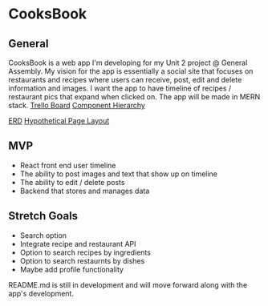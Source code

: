 # CooksBook

## General

CooksBook is a web app I'm developing for my Unit 2 project @ General Assembly. My vision for the app is essentially a social site that focuses on restaurants and recipes where users can receive, post, edit and delete information and images. I want the app to have timeline of recipes / restaurant pics that expand when clicked on. The app will be made in MERN stack.
[Trello Board](https://trello.com/b/SgdrWsus/cooksbook)
[Component Hierarchy](https://viewer.diagrams.net/?tags=%7B%7D&highlight=0000ff&edit=_blank&layers=1&nav=1&title=CooksBook.drawio#R%3Cmxfile%3E%3Cdiagram%20id%3D%22l8Afk79X_Ad1GSpH60Zv%22%20name%3D%22Comp%20Tier%20Tree%22%3E7VnbctowEP0aHpvxPeYxgfQy004zpTMNj8JaYyXGcoUIpl9fGUu%2BySmUOHXClDzEOrpYe%2FbsrhAje7LKPjCURl8ohnhkGTgb2dORZZmGYYp%2FObIrkEtLAktGsBxUATPyC9RMiW4IhnVjIKc05iRtggFNEgh4A0OM0W1zWEjj5ltTtAQNmAUo1tEfBPOoQH3XqPCPQJaRerOwuOhZITVYAusIYbqtQfbNyJ4wSnnxtMomEOfkKV6Kee%2Bf6C03xiDhx0wIYZvuHh4Cd%2BxnX3%2FieG3ef3snV3lE8UYa%2FCnBkF3cr%2BWm%2BU4xwehGdOWLGSP7ehsRDrMUBXnvVvheYBFfxaJliseQxPGExpTt59qhm%2F%2FlOE14DS8%2BAl9zRh%2Bg1uPtP6JHbhAYh%2BxJy82STyFEoCvgbCeGqAnKW7tSlUV7W3nUVG6Kat70JIakiJbl0hXP4kFS%2FRe0WxrtV2naN%2BkYgR8GneQGPizCfsi1PfeVkWtr5Gq0QoKv8uQgWglNoEljk3PICL%2BTPfnzPMcvXNmaZrVh051qJMKOu3qjNitvVtP2LTWv2CdgLSW1nCFsoRsWwOHA5ogtgR9Sou7cmvPcDt8pjEGMOHlsbrfLofINt5QIQ0rtOGYzMB2jpYnCTDmrntvaC3nNhWy3tVDBg7bQXl%2Bl2adLztEk952s4DNJoPegdsHHTldQ%2B9bC7itjtoPaGjyoXT1jLuiGz0TNJzQRLGdvkGZzbLwymj2N5hkgFkTXiL1Rjl3ntXF82W99KmtNVV7mql79odaoulbVsnm9lHXWtR7rk%2FO%2FPv3D%2BuT3KrljZTCU26z2ed8%2F0W2ecWChF3bbuN9MMWzEu2cRyQe19cKSUHachya8s9DE0GnC1G9xbuma935gC0Pwgs4LBXw5XhiVNnr97mEPfmAz9euaZ8Xc2zyxmcdeKThnEdRDH9lM%2FU5hCNEdL6CDuhg02bdztHXqmXBwXeg3Ic%2FRxbH%2BHSyerRbdfRVpTQAn%2B000q19xiuHVb2H2zW8%3D%3C%2Fdiagram%3E%3Cdiagram%20id%3D%22OAPj8wOkG9w_aL9k2Tr0%22%20name%3D%22ERD%22%3E7ZnNctowEICfhmM7%2FsHgHGOStplJmk5op8eOsBdbjSwxsgiQp%2B%2FKljFGJiVtQtqBE9ZKWkn7rVYr0fNH%2BfKjJLPsRiTAep6TLHv%2BRc%2FzXMdx8UdLVpVk6BlBKmliGjWCMX2EuqeRzmkCRauhEoIpOmsLY8E5xKolI1KKRbvZVLD2qDOSgiUYx4TZ0u80UVklDQOnkX8Cmmb1yLjiqiYndWMjKDKSiMWGyL%2Fs%2BSMphKq%2B8uUImDZebZeq34cdteuJSeBqnw7faHR7nhdpHny%2FII%2Bfz8YTd%2FDOaHkgbG4WfAeFInNJUKnnXPGpMLNXq9okxYLmjHAsRVPK2EgwIcsaPyEQTmOUF0qKe9ioGcQhTKZYY8YDqWC5cyHu2jzoVyByUHKFTUyH2qDGo0JTXDR43BpPtommb4TEuES61txYDT%2BM4Z5hRM8y4g9sv202XDDOJMpUjsovXPwkjKYcv2NcOKChIm0Wir53bipymiS6eyShoI9kUqpysDwTlKtyGUHUCy60rrkSRbV7XAsAFxYtI9oLx27P2cnIbTPybUZ%2BByLvtQj5FiFOcvw6R%2BFYScrTE64NXIGNKzwkrr6Fi%2BZlnD7xMoBauIY2rrND4gosXBIeKCxOvLp5nb0xr4HFi4mYKCr4iVg3MdftSDKcQzIbdiRqMZ3Bf5KkdR0pB87SwmPM0ob%2FU5Z2dvRZ2rNwvXWWVk%2FnmNO0p4H9W2maa1%2F2Ba752DK1Z%2B2xjlTtsOe%2Baz8uICMJCYXSkJrb7eQnxOrqWA%2Bzp3K0g55frp1YW0ggSWFsirhaqlZ3wMrc%2B7KpiaaCK%2FMWig7QIgg8Odfvmli8vEOLfhU3hK80MDHnCSQGVzWwHu25CdzvXH0tlOXEH9oDdBnVjPFFe9DGThtuZR%2FDLS6FmMsYTK%2FNh80tRd6WIm9bkSIyBWUpKhmvF%2F4Xj0v2OXi13qKWA2wm5pqyqdHM4oyy5JqsxFybulAkvq9LUSYkfcT2pPYDrJa1j3iDVoux7ml0ltsYvtTY3S3RDVm2Gl6TQtWzEYyRWUGrEKA75mhHyiOhlMhNIyuebHpuv%2BPyEUCY9LsuH6E38QeDF7p8bHtER2brDrp8u97CL%2F8CaR%2B%2BT1w%2F9o2lxYzEeBxcw1QvoN9I7syatEgf8lNWRowMozvwMlgoonZG9whNM3LeBzrOeyMsu025DP0zIdVIcJwmoSUSQL9ZgPYdK3b9ebz3nW7KNdXBflD914r3%2FlNn8z4p1QnzHpiDN8ds%2F3uQoyHmEvIT55fjHL4eZyw2%2F7NWx37zb7V%2F%2BQs%3D%3C%2Fdiagram%3E%3C%2Fmxfile%3E)

[ERD](https://viewer.diagrams.net/?tags=%7B%7D&highlight=0000ff&edit=_blank&layers=1&nav=1&page-id=OAPj8wOkG9w_aL9k2Tr0&title=CooksBook.drawio#R%3Cmxfile%3E%3Cdiagram%20id%3D%22l8Afk79X_Ad1GSpH60Zv%22%20name%3D%22Comp%20Tier%20Tree%22%3E7VnbctowEP0aHpvxPeYxgfQy004zpTMNj8JaYyXGcoUIpl9fGUu%2BySmUOHXClDzEOrpYe%2FbsrhAje7LKPjCURl8ohnhkGTgb2dORZZmGYYp%2FObIrkEtLAktGsBxUATPyC9RMiW4IhnVjIKc05iRtggFNEgh4A0OM0W1zWEjj5ltTtAQNmAUo1tEfBPOoQH3XqPCPQJaRerOwuOhZITVYAusIYbqtQfbNyJ4wSnnxtMomEOfkKV6Kee%2Bf6C03xiDhx0wIYZvuHh4Cd%2BxnX3%2FieG3ef3snV3lE8UYa%2FCnBkF3cr%2BWm%2BU4xwehGdOWLGSP7ehsRDrMUBXnvVvheYBFfxaJliseQxPGExpTt59qhm%2F%2FlOE14DS8%2BAl9zRh%2Bg1uPtP6JHbhAYh%2BxJy82STyFEoCvgbCeGqAnKW7tSlUV7W3nUVG6Kat70JIakiJbl0hXP4kFS%2FRe0WxrtV2naN%2BkYgR8GneQGPizCfsi1PfeVkWtr5Gq0QoKv8uQgWglNoEljk3PICL%2BTPfnzPMcvXNmaZrVh051qJMKOu3qjNitvVtP2LTWv2CdgLSW1nCFsoRsWwOHA5ogtgR9Sou7cmvPcDt8pjEGMOHlsbrfLofINt5QIQ0rtOGYzMB2jpYnCTDmrntvaC3nNhWy3tVDBg7bQXl%2Bl2adLztEk952s4DNJoPegdsHHTldQ%2B9bC7itjtoPaGjyoXT1jLuiGz0TNJzQRLGdvkGZzbLwymj2N5hkgFkTXiL1Rjl3ntXF82W99KmtNVV7mql79odaoulbVsnm9lHXWtR7rk%2FO%2FPv3D%2BuT3KrljZTCU26z2ed8%2F0W2ecWChF3bbuN9MMWzEu2cRyQe19cKSUHachya8s9DE0GnC1G9xbuma935gC0Pwgs4LBXw5XhiVNnr97mEPfmAz9euaZ8Xc2zyxmcdeKThnEdRDH9lM%2FU5hCNEdL6CDuhg02bdztHXqmXBwXeg3Ic%2FRxbH%2BHSyerRbdfRVpTQAn%2B000q19xiuHVb2H2zW8%3D%3C%2Fdiagram%3E%3Cdiagram%20id%3D%22OAPj8wOkG9w_aL9k2Tr0%22%20name%3D%22ERD%22%3E7ZnNctowEICfhmM7%2FsHgHGOStplJmk5op8eOsBdbjSwxsgiQp%2B%2FKljFGJiVtQtqBE9ZKWkn7rVYr0fNH%2BfKjJLPsRiTAep6TLHv%2BRc%2FzXMdx8UdLVpVk6BlBKmliGjWCMX2EuqeRzmkCRauhEoIpOmsLY8E5xKolI1KKRbvZVLD2qDOSgiUYx4TZ0u80UVklDQOnkX8Cmmb1yLjiqiYndWMjKDKSiMWGyL%2Fs%2BSMphKq%2B8uUImDZebZeq34cdteuJSeBqnw7faHR7nhdpHny%2FII%2Bfz8YTd%2FDOaHkgbG4WfAeFInNJUKnnXPGpMLNXq9okxYLmjHAsRVPK2EgwIcsaPyEQTmOUF0qKe9ioGcQhTKZYY8YDqWC5cyHu2jzoVyByUHKFTUyH2qDGo0JTXDR43BpPtommb4TEuES61txYDT%2BM4Z5hRM8y4g9sv202XDDOJMpUjsovXPwkjKYcv2NcOKChIm0Wir53bipymiS6eyShoI9kUqpysDwTlKtyGUHUCy60rrkSRbV7XAsAFxYtI9oLx27P2cnIbTPybUZ%2BByLvtQj5FiFOcvw6R%2BFYScrTE64NXIGNKzwkrr6Fi%2BZlnD7xMoBauIY2rrND4gosXBIeKCxOvLp5nb0xr4HFi4mYKCr4iVg3MdftSDKcQzIbdiRqMZ3Bf5KkdR0pB87SwmPM0ob%2FU5Z2dvRZ2rNwvXWWVk%2FnmNO0p4H9W2maa1%2F2Ba752DK1Z%2B2xjlTtsOe%2Baz8uICMJCYXSkJrb7eQnxOrqWA%2Bzp3K0g55frp1YW0ggSWFsirhaqlZ3wMrc%2B7KpiaaCK%2FMWig7QIgg8Odfvmli8vEOLfhU3hK80MDHnCSQGVzWwHu25CdzvXH0tlOXEH9oDdBnVjPFFe9DGThtuZR%2FDLS6FmMsYTK%2FNh80tRd6WIm9bkSIyBWUpKhmvF%2F4Xj0v2OXi13qKWA2wm5pqyqdHM4oyy5JqsxFybulAkvq9LUSYkfcT2pPYDrJa1j3iDVoux7ml0ltsYvtTY3S3RDVm2Gl6TQtWzEYyRWUGrEKA75mhHyiOhlMhNIyuebHpuv%2BPyEUCY9LsuH6E38QeDF7p8bHtER2brDrp8u97CL%2F8CaR%2B%2BT1w%2F9o2lxYzEeBxcw1QvoN9I7syatEgf8lNWRowMozvwMlgoonZG9whNM3LeBzrOeyMsu025DP0zIdVIcJwmoSUSQL9ZgPYdK3b9ebz3nW7KNdXBflD914r3%2FlNn8z4p1QnzHpiDN8ds%2F3uQoyHmEvIT55fjHL4eZyw2%2F7NWx37zb7V%2F%2BQs%3D%3C%2Fdiagram%3E%3C%2Fmxfile%3E)
[Hypothetical Page Layout](https://viewer.diagrams.net/?tags=%7B%7D&highlight=0000ff&edit=_blank&layers=1&nav=1&page-id=XU4SuOFDb89AYntjUPVa&title=CooksBook.drawio#R%3Cmxfile%3E%3Cdiagram%20id%3D%22l8Afk79X_Ad1GSpH60Zv%22%20name%3D%22Comp%20Tier%20Tree%22%3E7VnbctowEP0aHpvxPeYxgfQy004zpTMNj8JaYyXGcoUIpl9fGUu%2BySmUOHXClDzEOrpYe%2FbsrhAje7LKPjCURl8ohnhkGTgb2dORZZmGYYp%2FObIrkEtLAktGsBxUATPyC9RMiW4IhnVjIKc05iRtggFNEgh4A0OM0W1zWEjj5ltTtAQNmAUo1tEfBPOoQH3XqPCPQJaRerOwuOhZITVYAusIYbqtQfbNyJ4wSnnxtMomEOfkKV6Kee%2Bf6C03xiDhx0wIYZvuHh4Cd%2BxnX3%2FieG3ef3snV3lE8UYa%2FCnBkF3cr%2BWm%2BU4xwehGdOWLGSP7ehsRDrMUBXnvVvheYBFfxaJliseQxPGExpTt59qhm%2F%2FlOE14DS8%2BAl9zRh%2Bg1uPtP6JHbhAYh%2BxJy82STyFEoCvgbCeGqAnKW7tSlUV7W3nUVG6Kat70JIakiJbl0hXP4kFS%2FRe0WxrtV2naN%2BkYgR8GneQGPizCfsi1PfeVkWtr5Gq0QoKv8uQgWglNoEljk3PICL%2BTPfnzPMcvXNmaZrVh051qJMKOu3qjNitvVtP2LTWv2CdgLSW1nCFsoRsWwOHA5ogtgR9Sou7cmvPcDt8pjEGMOHlsbrfLofINt5QIQ0rtOGYzMB2jpYnCTDmrntvaC3nNhWy3tVDBg7bQXl%2Bl2adLztEk952s4DNJoPegdsHHTldQ%2B9bC7itjtoPaGjyoXT1jLuiGz0TNJzQRLGdvkGZzbLwymj2N5hkgFkTXiL1Rjl3ntXF82W99KmtNVV7mql79odaoulbVsnm9lHXWtR7rk%2FO%2FPv3D%2BuT3KrljZTCU26z2ed8%2F0W2ecWChF3bbuN9MMWzEu2cRyQe19cKSUHachya8s9DE0GnC1G9xbuma935gC0Pwgs4LBXw5XhiVNnr97mEPfmAz9euaZ8Xc2zyxmcdeKThnEdRDH9lM%2FU5hCNEdL6CDuhg02bdztHXqmXBwXeg3Ic%2FRxbH%2BHSyerRbdfRVpTQAn%2B000q19xiuHVb2H2zW8%3D%3C%2Fdiagram%3E%3Cdiagram%20id%3D%22OAPj8wOkG9w_aL9k2Tr0%22%20name%3D%22ERD%22%3E7ZnNctowEICfhmM7%2FsHgHGOStplJmk5op8eOsBdbjSwxsgiQp%2B%2FKljFGJiVtQtqBE9ZKWkn7rVYr0fNH%2BfKjJLPsRiTAep6TLHv%2BRc%2FzXMdx8UdLVpVk6BlBKmliGjWCMX2EuqeRzmkCRauhEoIpOmsLY8E5xKolI1KKRbvZVLD2qDOSgiUYx4TZ0u80UVklDQOnkX8Cmmb1yLjiqiYndWMjKDKSiMWGyL%2Fs%2BSMphKq%2B8uUImDZebZeq34cdteuJSeBqnw7faHR7nhdpHny%2FII%2Bfz8YTd%2FDOaHkgbG4WfAeFInNJUKnnXPGpMLNXq9okxYLmjHAsRVPK2EgwIcsaPyEQTmOUF0qKe9ioGcQhTKZYY8YDqWC5cyHu2jzoVyByUHKFTUyH2qDGo0JTXDR43BpPtommb4TEuES61txYDT%2BM4Z5hRM8y4g9sv202XDDOJMpUjsovXPwkjKYcv2NcOKChIm0Wir53bipymiS6eyShoI9kUqpysDwTlKtyGUHUCy60rrkSRbV7XAsAFxYtI9oLx27P2cnIbTPybUZ%2BByLvtQj5FiFOcvw6R%2BFYScrTE64NXIGNKzwkrr6Fi%2BZlnD7xMoBauIY2rrND4gosXBIeKCxOvLp5nb0xr4HFi4mYKCr4iVg3MdftSDKcQzIbdiRqMZ3Bf5KkdR0pB87SwmPM0ob%2FU5Z2dvRZ2rNwvXWWVk%2FnmNO0p4H9W2maa1%2F2Ba752DK1Z%2B2xjlTtsOe%2Baz8uICMJCYXSkJrb7eQnxOrqWA%2Bzp3K0g55frp1YW0ggSWFsirhaqlZ3wMrc%2B7KpiaaCK%2FMWig7QIgg8Odfvmli8vEOLfhU3hK80MDHnCSQGVzWwHu25CdzvXH0tlOXEH9oDdBnVjPFFe9DGThtuZR%2FDLS6FmMsYTK%2FNh80tRd6WIm9bkSIyBWUpKhmvF%2F4Xj0v2OXi13qKWA2wm5pqyqdHM4oyy5JqsxFybulAkvq9LUSYkfcT2pPYDrJa1j3iDVoux7ml0ltsYvtTY3S3RDVm2Gl6TQtWzEYyRWUGrEKA75mhHyiOhlMhNIyuebHpuv%2BPyEUCY9LsuH6E38QeDF7p8bHtER2brDrp8u97CL%2F8CaR%2B%2BT1w%2F9o2lxYzEeBxcw1QvoN9I7syatEgf8lNWRowMozvwMlgoonZG9whNM3LeBzrOeyMsu025DP0zIdVIcJwmoSUSQL9ZgPYdK3b9ebz3nW7KNdXBflD914r3%2FlNn8z4p1QnzHpiDN8ds%2F3uQoyHmEvIT55fjHL4eZyw2%2F7NWx37zb7V%2F%2BQs%3D%3C%2Fdiagram%3E%3Cdiagram%20id%3D%22XU4SuOFDb89AYntjUPVa%22%20name%3D%22Main%20Page%20Layout%22%3E7Vxbc5s4FP41fkwGcTWPiZN2O9NtO033%2BrJDQLE1FYiCaJz99SuB5Iskx26DMF5nJmPDQUjwfefoXCRn4s3y5dsqKRe%2Fkgziietky4l3M3FdEIZT9sUlT0LiOm4nmVcoE7K14A79C4XQEdIGZbDeakgJwRSV28KUFAVM6ZYsqSryuN3sgeDtUctkDjXBXZpgXfoHyuiik04DZy3%2FBaL5Qo4MHHElT2RjIagXSUYeN0Te7cSbVYTQ7ihfziDm6Elcuvve7Li6erAKFvSQG%2BZvP%2F1z632ewiv379uLjxfwN%2Bfzhdf18j3BjXhh8bD0SSJQkabIIO%2FEmXjXjwtE4V2ZpPzqIyOdyRY0x%2BwMsEPRHawoXO58TrB6e6Y3kOSQVk%2BsibhB4vW0ffq4gb7EeLGJvBMKaSIon6%2B6XqPCDgQwPwCSbwApxGzc6wfC3mkTrfBbQ%2BSFi7rV5ivWAETlcn2RHc3Fd5JzAIv7mn%2FNCPlaX7MP2T172m4E2f4l1CQYzQt2jOED7YepYJupQGcq8g1MBbZ4CnpWZo69mJFA1A9kQMEsBJduoMHmGVBzo8vAEm7h%2BHHzYwU3XdfYtKCj5tnStUjD7A4mVbrQkGPvTLfhqWlFvsIZwaRikoIUkGOGMFZE0mBThhFk8muOIGKu6UpcyFGW8WGMfGwzZoMSqbi7KQmHZGQ6fi1WjB8YfBsABsxia6DF4wcNTJWAABgUzYSa69tCTY62AdvHgkemC8g%2B3yNmvmNH0aR7vsnvWIuqgCn2%2FMGwKjCHVezP%2BQAf2ecXlH6F1Eo8tUFS3A9HoXvA%2FBANyZHn7p8fWF5T8sMmx1cpJZuO6n1yD%2FEnUiOKCHdY94RSkhs8GSUKuKShmJnRbJXVqU6sp2QDBKuwSrqx4DL0dNgDHXUwvYxshWSebhxvCMmY5F3OM1aVhH2xf112MD6gJddvG1Cu5mU5T4d6YAtMMwyw5t28HjI33zTFfIYpYkp%2F4LQyvhCwL8pdV7Ee3zFMWY7BeOxxbsoCO54WQFIkbOlDkm%2BSuL4uhaUUvCcVzPnQZd3w76zlibGMuBaxbtgXe15ehqqZpUHa8KtJhkpUoxQVc3YGMRKtapi1fXAhauq8fRgK87LtExUpylDWtAra8A%2Bc3LPxeWsqx%2BZnbCYoEj4MRt%2Ba5HLjTUoLulgz5eIv4t0E67MvfOK%2BuXB3%2BUvC9OsBt2WvBVNVWDyrln4%2FaukF20ppzhZNM7pnbT7X80VdK9V60IT7f030rphXMEMMi%2Fow3TXrRSdr8H4JRlKyHlp%2FrtUY6%2BZ7OjjmDUyov6hRuAfGMzSvYKrO%2BkYDM6VkqyykfwPT0%2F8vCZ919YB1fO64J2LCSHHGpkx5yJKMp5cXOlLAGZGiJHVHJ8XXixcdKd75kBJ5YyMFaKS8QVWPZSRLwJmW5wIDcK414PRE%2BXfUln6YL%2Bd3ywrQyID04v0aCOJBVfAEloHUKqYfGex22Fqwr0f2p1apCQxLkANXanzT6k0%2FlZqaJk2VFAcXgcfn9KxVa0JD3D5stcY3LUC9VmvOKZ1UqzWBaWXKHbRaE%2BjR2Nknk6HJ1Q4ZnwTuDlLOOJk8Pil6%2BH32yeTxSdGXvU4imfSnR04mA33t6CSTSZMGDptMBqb1jpGhpiaTK3Xcl0wCeztY9TTo1JLJ1Zbf4yWTcrJ9QTLpgx0bttte7p%2FPTO4NS0YnlnJampiiWFeOYX1jqIf2P6obDID%2F35YQv6fpwNc2VE0N0yow5XPWSnShnjn0Gg%2B1%2BXQP2IWqtUR6XW7Q7X%2BhzT3Vlrx4bNiBNLAXD%2FWi1ql58di0HDGsF49evfhIvXhs2u4xqBeP7Hnxk18usOfJgWPa3TmoK49O1JXH%2FpFdeaQX6j6WsGiXNmTouqu8MToV74ulVawgWPI8nSUjTfYmNtOOdYUOWGRX%2FJftHFec1DVKt8l5HjYGTfX0p2janvzFW14G8vRmKe7szp7EWfcYMNN%2BLq%2BA7To0qeaQPvOS3WZYnZU9ZT8pqyBOKPq%2B%2FRwmJsQInwhqXYIgfaqYpqfGgTVpqhSKu9Z8ah1FivYE6qzXAaF11CrG6rVfoCt6tXLDpNd%2B7OzNOjS4rYHN%2BoC9NeM267FYawiURd%2BDrTXWdj%2BoXdm2V70mPsOkfrVX1V6N%2BcWw9npA4ePVXg%2Bx11j9ieTP26vWlW171cs4G%2Fb6GjJ3fBt26wxrq7L%2B92qrL7XVqbqh6udtVevqp22Vna7%2FR1bXfP2vxrzb%2FwA%3D%3C%2Fdiagram%3E%3C%2Fmxfile%3E)

## MVP

- React front end user timeline
- The ability to post images and text that show up on timeline
- The ability to edit / delete posts
- Backend that stores and manages data

## Stretch Goals

- Search option
- Integrate recipe and restaurant API
- Option to search recipes by ingredients
- Option to search restaurnts by dishes
- Maybe add profile functionality

README.md is still in development and will move forward along with the app's development.
